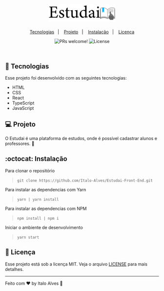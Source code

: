 <h1 align="center">
  <img alt="Estudai" title="Estudai" src=".github/logoEstudai.svg" width="220px" />
</h1>

<p align="center">
  <a href="#-tecnologias">Tecnologias</a>&nbsp;&nbsp;&nbsp;|&nbsp;&nbsp;&nbsp;
  <a href="#-projeto">Projeto</a>&nbsp;&nbsp;&nbsp;|&nbsp;&nbsp;&nbsp;
  <a href="#octocat-instalação">Instalação</a>&nbsp;&nbsp;&nbsp;|&nbsp;&nbsp;&nbsp;
  <a href="#memo-licença">Licença</a>
</p>

<p align="center">
 <img src="https://img.shields.io/static/v1?label=PRs&message=welcome&color=49AA26&labelColor=000000" alt="PRs welcome!" />

  <img alt="License" src="https://img.shields.io/static/v1?label=license&message=MIT&color=49AA26&labelColor=000000">
</p>

<br>

<!-- <p align="center">
  <img alt="Estudai" src=".github/devfinances.png" width="100%">
</p> -->

## 🚀 Tecnologias

Esse projeto foi desenvolvido com as seguintes tecnologias:

- HTML
- CSS
- React
- TypeScript
- JavaScript

## 💻 Projeto

O Estudai é uma plataforma de estudos, onde é possível cadastrar alunos e professores. :blue_book:

## :octocat: Instalação

Para clonar o repositório

> `git clone https://github.com/Italo-Alves/Estudai-Front-End.git`

Para instalar as dependencias com Yarn

> `yarn | yarn install`

Para instalar as dependencias com NPM

> `npm install | npm i`

Iniciar o ambiente de desenvolvimento

> `yarn start`

## :memo: Licença

Esse projeto está sob a licença MIT. Veja o arquivo [LICENSE](LICENSE.md) para mais detalhes.

---

Feito com ♥ by Italo Alves :wave:
